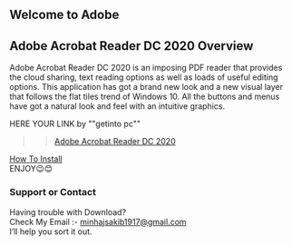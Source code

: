 ## Welcome to Adobe 
       
##                                                           Adobe Acrobat Reader DC 2020 Overview

Adobe Acrobat Reader DC 2020 is an imposing PDF reader that provides the cloud sharing, text reading options as well as loads of useful editing options. This application has got a brand new look and a new visual layer that follows the flat tiles trend of Windows 10. All the buttons and menus have got a natural look and feel with an intuitive graphics.

         
HERE YOUR LINK by ""getinto pc""<br>
>>[Adobe Acrobat Reader DC 2020 ](https://getintopc.com/softwares/office-tools/adobe-acrobat-reader-dc-2020-free-download)<br>

[How To Install](https://drive.google.com/file/d/1rovtvdfEgo7x3kgFv0c91ssdgE3SzQrO/view?usp=sharing)<br>
ENJOY😉😊

### Support or Contact

Having trouble with Download?<br>
Check My Email :- minhajsakib1917@gmail.com<br>
I’ll help you sort it out.
